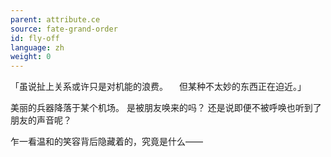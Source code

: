 ```yaml
---
parent: attribute.ce
source: fate-grand-order
id: fly-off
language: zh
weight: 0
---
```


「虽说扯上关系或许只是对机能的浪费。
　但某种不太妙的东西正在迫近。」

美丽的兵器降落于某个机场。
是被朋友唤来的吗？
还是说即便不被呼唤也听到了朋友的声音呢？

乍一看温和的笑容背后隐藏着的，究竟是什么——

